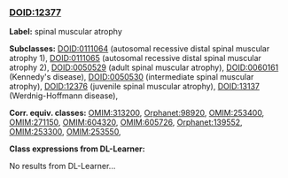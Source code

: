 
### [DOID:12377](http://purl.obolibrary.org/obo/DOID_12377)
**Label:** spinal muscular atrophy

**Subclasses:** [DOID:0111064](http://purl.obolibrary.org/obo/DOID_0111064) (autosomal recessive distal spinal muscular atrophy 1), [DOID:0111065](http://purl.obolibrary.org/obo/DOID_0111065) (autosomal recessive distal spinal muscular atrophy 2), [DOID:0050529](http://purl.obolibrary.org/obo/DOID_0050529) (adult spinal muscular atrophy), [DOID:0060161](http://purl.obolibrary.org/obo/DOID_0060161) (Kennedy's disease), [DOID:0050530](http://purl.obolibrary.org/obo/DOID_0050530) (intermediate spinal muscular atrophy), [DOID:12376](http://purl.obolibrary.org/obo/DOID_12376) (juvenile spinal muscular atrophy), [DOID:13137](http://purl.obolibrary.org/obo/DOID_13137) (Werdnig-Hoffmann disease), 

**Corr. equiv. classes:** [OMIM:313200](http://purl.obolibrary.org/obo/OMIM_313200), [Orphanet:98920](http://www.orpha.net/ORDO/Orphanet_98920), [OMIM:253400](http://purl.obolibrary.org/obo/OMIM_253400), [OMIM:271150](http://purl.obolibrary.org/obo/OMIM_271150), [OMIM:604320](http://purl.obolibrary.org/obo/OMIM_604320), [OMIM:605726](http://purl.obolibrary.org/obo/OMIM_605726), [Orphanet:139552](http://www.orpha.net/ORDO/Orphanet_139552), [OMIM:253300](http://purl.obolibrary.org/obo/OMIM_253300), [OMIM:253550](http://purl.obolibrary.org/obo/OMIM_253550), 

**Class expressions from DL-Learner:**

No results from DL-Learner...



